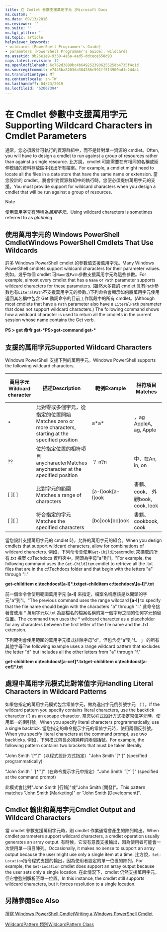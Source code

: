 ```yaml
---
title: 在 Cmdlet 參數支援萬用字元 |Microsoft Docs
ms.custom: ''
ms.date: 09/13/2016
ms.reviewer: ''
ms.suite: ''
ms.tgt_pltfrm: ''
ms.topic: article
helpviewer_keywords:
- wildcards [PowerShell Programmer's Guide]
- parameters [PowerShell Programmer's Guide], wildcards
ms.assetid: 9b26e1e9-9350-4a5a-aad5-ddcece658d93
caps.latest.revision: 12
ms.openlocfilehash: 6c762d3889bc4b649252390625525db4735f4c1d
ms.sourcegitcommit: e7445ba8203da304286c591ff513900ad1c244a4
ms.translationtype: MT
ms.contentlocale: zh-TW
ms.lasthandoff: 04/23/2019
ms.locfileid: "62067394"
---
```

# <a name="supporting-wildcard-characters-in-cmdlet-parameters"></a><span data-ttu-id="a157a-102">在 Cmdlet 參數中支援萬用字元</span><span class="sxs-lookup"><span data-stu-id="a157a-102">Supporting Wildcard Characters in Cmdlet Parameters</span></span>

<span data-ttu-id="a157a-103">通常，您必須設計可執行的資源群組中，而不是針對單一資源的 cmdlet。</span><span class="sxs-lookup"><span data-stu-id="a157a-103">Often, you will have to design a cmdlet to run against a group of resources rather than against a single resource.</span></span> <span data-ttu-id="a157a-104">比方說，cmdlet 可能需要在有相同的名稱或延伸模組的資料存放區中找出所有檔案。</span><span class="sxs-lookup"><span data-stu-id="a157a-104">For example, a cmdlet might need to locate all the files in a data store that have the same name or extension.</span></span> <span data-ttu-id="a157a-105">當您設計的 cmdlet，將會針對資源群組中的執行時，您便必須提供萬用字元的支援。</span><span class="sxs-lookup"><span data-stu-id="a157a-105">You must provide support for wildcard characters when you design a cmdlet that will be run against a group of resources.</span></span>

> [!NOTE]
> <span data-ttu-id="a157a-106">使用萬用字元有時稱為*萬用字元*。</span><span class="sxs-lookup"><span data-stu-id="a157a-106">Using wildcard characters is sometimes referred to as *globbing*.</span></span>

## <a name="windows-powershell-cmdlets-that-use-wildcards"></a><span data-ttu-id="a157a-107">使用萬用字元的 Windows PowerShell Cmdlet</span><span class="sxs-lookup"><span data-stu-id="a157a-107">Windows PowerShell Cmdlets That Use Wildcards</span></span>

 <span data-ttu-id="a157a-108">許多 Windows PowerShell cmdlet 的參數值支援萬用字元。</span><span class="sxs-lookup"><span data-stu-id="a157a-108">Many Windows PowerShell cmdlets support wildcard characters for their parameter values.</span></span> <span data-ttu-id="a157a-109">例如，幾乎每個 cmdlet 可`Name`或`Path`參數支援萬用字元為這些參數。</span><span class="sxs-lookup"><span data-stu-id="a157a-109">For example, almost every cmdlet that has a `Name` or `Path` parameter supports wildcard characters for these parameters.</span></span> <span data-ttu-id="a157a-110">(雖然大多數的 cmdlet 具有`Path`參數也有`LiteralPath`不支援萬用字元的參數。)下列命令會顯示如何將萬用字元使用返回其名稱中包含 Get 動詞命令的目前工作階段中的所有 cmdlet。</span><span class="sxs-lookup"><span data-stu-id="a157a-110">(Although most cmdlets that have a `Path` parameter also have a `LiteralPath` parameter that does not support wildcard characters.) The following command shows how a wildcard character is used to return all the cmdlets in the current session whose name contains the Get verb.</span></span>

 <span data-ttu-id="a157a-111">**PS > get 命令 get-\***</span><span class="sxs-lookup"><span data-stu-id="a157a-111">**PS>get-command get-\***</span></span>

## <a name="supported-wildcard-characters"></a><span data-ttu-id="a157a-112">支援的萬用字元</span><span class="sxs-lookup"><span data-stu-id="a157a-112">Supported Wildcard Characters</span></span>

<span data-ttu-id="a157a-113">Windows PowerShell 支援下列的萬用字元。</span><span class="sxs-lookup"><span data-stu-id="a157a-113">Windows PowerShell supports the following wildcard characters.</span></span>

|<span data-ttu-id="a157a-114">萬用字元</span><span class="sxs-lookup"><span data-stu-id="a157a-114">Wildcard character</span></span>|<span data-ttu-id="a157a-115">描述</span><span class="sxs-lookup"><span data-stu-id="a157a-115">Description</span></span>|<span data-ttu-id="a157a-116">範例</span><span class="sxs-lookup"><span data-stu-id="a157a-116">Example</span></span>|<span data-ttu-id="a157a-117">相符項目</span><span class="sxs-lookup"><span data-stu-id="a157a-117">Matches</span></span>|<span data-ttu-id="a157a-118">不符合</span><span class="sxs-lookup"><span data-stu-id="a157a-118">Does not match</span></span>|
|------------------------|-----------------|-------------|-------------|--------------------|
|*|<span data-ttu-id="a157a-119">比對零或多個字元，從指定的位置開始</span><span class="sxs-lookup"><span data-stu-id="a157a-119">Matches zero or more characters, starting at the specified position</span></span>|<span data-ttu-id="a157a-120">a\*</span><span class="sxs-lookup"><span data-stu-id="a157a-120">a\*</span></span>|<span data-ttu-id="a157a-121">，ag Apple</span><span class="sxs-lookup"><span data-stu-id="a157a-121">A, ag, Apple</span></span>||
|<span data-ttu-id="a157a-122">?</span><span class="sxs-lookup"><span data-stu-id="a157a-122">?</span></span>|<span data-ttu-id="a157a-123">位於指定位置的相符項目 anycharacter</span><span class="sxs-lookup"><span data-stu-id="a157a-123">Matches anycharacter at the specified position</span></span>|<span data-ttu-id="a157a-124">？ n</span><span class="sxs-lookup"><span data-stu-id="a157a-124">?n</span></span>|<span data-ttu-id="a157a-125">中，在</span><span class="sxs-lookup"><span data-stu-id="a157a-125">An, in, on</span></span>|<span data-ttu-id="a157a-126">執行</span><span class="sxs-lookup"><span data-stu-id="a157a-126">ran</span></span>|
|<span data-ttu-id="a157a-127">[ ]</span><span class="sxs-lookup"><span data-stu-id="a157a-127">[ ]</span></span>|<span data-ttu-id="a157a-128">比對字元的範圍</span><span class="sxs-lookup"><span data-stu-id="a157a-128">Matches a range of characters</span></span>|<span data-ttu-id="a157a-129">[a-l]ook</span><span class="sxs-lookup"><span data-stu-id="a157a-129">[a-l]ook</span></span>|<span data-ttu-id="a157a-130">書籍、 cook、 外觀</span><span class="sxs-lookup"><span data-stu-id="a157a-130">book, cook, look</span></span>|<span data-ttu-id="a157a-131">花了</span><span class="sxs-lookup"><span data-stu-id="a157a-131">took</span></span>|
|<span data-ttu-id="a157a-132">[ ]</span><span class="sxs-lookup"><span data-stu-id="a157a-132">[ ]</span></span>|<span data-ttu-id="a157a-133">符合指定的字元</span><span class="sxs-lookup"><span data-stu-id="a157a-133">Matches the specified characters</span></span>|<span data-ttu-id="a157a-134">[bc]ook</span><span class="sxs-lookup"><span data-stu-id="a157a-134">[bc]ook</span></span>|<span data-ttu-id="a157a-135">書籍、 cook</span><span class="sxs-lookup"><span data-stu-id="a157a-135">book, cook</span></span>|<span data-ttu-id="a157a-136">尋找</span><span class="sxs-lookup"><span data-stu-id="a157a-136">look</span></span>|

<span data-ttu-id="a157a-137">當您設計支援萬用字元的 cmdlet 時，允許的萬用字元的組合。</span><span class="sxs-lookup"><span data-stu-id="a157a-137">When you design cmdlets that support wildcard characters, allow for combinations of wildcard characters.</span></span> <span data-ttu-id="a157a-138">例如，下列命令會使用`Get-ChildItem`cmdlet 來擷取的所有.txt 檔案 c:\Techdocs 資料夾中，開頭為字母"a"到"l。"</span><span class="sxs-lookup"><span data-stu-id="a157a-138">For example, the following command uses the `Get-ChildItem` cmdlet to retrieve all the .txt files that are in the c:\Techdocs folder and that begin with the letters "a" through "l."</span></span>

<span data-ttu-id="a157a-139">**get-childitem c:\techdocs\\[a-l]\*.txt**</span><span class="sxs-lookup"><span data-stu-id="a157a-139">**get-childitem c:\techdocs\\[a-l]\*.txt**</span></span>

<span data-ttu-id="a157a-140">前一個命令會使用範圍萬用字元 **[a-l]** 來指定，檔案名稱應該是以開頭的字元"a"到"l。"</span><span class="sxs-lookup"><span data-stu-id="a157a-140">The previous command uses the range wildcard **[a-l]** to specify that the file name should begin with the characters "a" through "l."</span></span> <span data-ttu-id="a157a-141">此命令接著會使用 \* 萬用字元以.txt 為副檔名的檔案名稱的第一個字母之間的任何字元預留位置。</span><span class="sxs-lookup"><span data-stu-id="a157a-141">The command then uses the \* wildcard character as a placeholder for any characters between the first letter of the file name and the .txt extension.</span></span>

<span data-ttu-id="a157a-142">下列範例會使用範圍的萬用字元模式排除字母"d"，但包含從"a"到"f。 」 的所有其他字母</span><span class="sxs-lookup"><span data-stu-id="a157a-142">The following example uses a range wildcard pattern that excludes the letter "d" but includes all the other letters from "a" through "f."</span></span>

<span data-ttu-id="a157a-143">**get-childitem c:\techdocs\\[a-cef]\*.txt**</span><span class="sxs-lookup"><span data-stu-id="a157a-143">**get-childitem c:\techdocs\\[a-cef]\*.txt**</span></span>

## <a name="handling-literal-characters-in-wildcard-patterns"></a><span data-ttu-id="a157a-144">處理中萬用字元模式比對常值字元</span><span class="sxs-lookup"><span data-stu-id="a157a-144">Handling Literal Characters in Wildcard Patterns</span></span>

<span data-ttu-id="a157a-145">如果您指定的萬用字元模式包含常值字元，做為逸出字元倒引號字元 （'）。</span><span class="sxs-lookup"><span data-stu-id="a157a-145">If the wildcard pattern you specify contains literal characters, use the backtick character (\`) as an escape character.</span></span> <span data-ttu-id="a157a-146">當您以程式設計方式指定常值字元時，使用單一的倒引號。</span><span class="sxs-lookup"><span data-stu-id="a157a-146">When you specify literal characters programmatically, use a single backtick.</span></span> <span data-ttu-id="a157a-147">當您指定的命令提示字元的常值字元時，使用兩個反引號。</span><span class="sxs-lookup"><span data-stu-id="a157a-147">When you specify literal characters at the command prompt, use two backticks.</span></span> <span data-ttu-id="a157a-148">例如，下列模式包含必須純粹的兩個括號。</span><span class="sxs-lookup"><span data-stu-id="a157a-148">For example, the following pattern contains two brackets that must be taken literally.</span></span>

<span data-ttu-id="a157a-149">"John Smith \`[\*']"（以程式設計方式指定）</span><span class="sxs-lookup"><span data-stu-id="a157a-149">"John Smith \`[\*\`]" (specified programmatically)</span></span>

<span data-ttu-id="a157a-150">"John Smith \` \`[\*\`']"（在命令提示字元中指定）</span><span class="sxs-lookup"><span data-stu-id="a157a-150">"John Smith \`\`[\*\`\`]"  (specified at the command prompt)</span></span>

<span data-ttu-id="a157a-151">此模式會比對"John Smith [行銷]"或"John Smith [開發]"。</span><span class="sxs-lookup"><span data-stu-id="a157a-151">This pattern matches "John Smith [Marketing]" or "John Smith [Development]".</span></span>

## <a name="cmdlet-output-and-wildcard-characters"></a><span data-ttu-id="a157a-152">Cmdlet 輸出和萬用字元</span><span class="sxs-lookup"><span data-stu-id="a157a-152">Cmdlet Output and Wildcard Characters</span></span>

<span data-ttu-id="a157a-153">當 cmdlet 參數支援萬用字元時，則 cmdlet 作業通常會產生的陣列輸出。</span><span class="sxs-lookup"><span data-stu-id="a157a-153">When cmdlet parameters support wildcard characters, a cmdlet operation usually generates an array output.</span></span> <span data-ttu-id="a157a-154">有時候，它沒有意義支援輸出，因為使用者可能會一次使用單一項目陣列。</span><span class="sxs-lookup"><span data-stu-id="a157a-154">Occasionally, it makes no sense to support an array output because the user might use only a single item at a time.</span></span> <span data-ttu-id="a157a-155">比方說，`Set-Location`指令程式支援的輸出，因為使用者設定的單一位置的陣列。</span><span class="sxs-lookup"><span data-stu-id="a157a-155">For example, the `Set-Location` cmdlet does support an array output because the user sets only a single location.</span></span> <span data-ttu-id="a157a-156">在此情況下，cmdlet 仍然支援萬用字元，但它會強制解析至單一位置。</span><span class="sxs-lookup"><span data-stu-id="a157a-156">In this instance, the cmdlet still supports wildcard characters, but it forces resolution to a single location.</span></span>

## <a name="see-also"></a><span data-ttu-id="a157a-157">另請參閱</span><span class="sxs-lookup"><span data-stu-id="a157a-157">See Also</span></span>

[<span data-ttu-id="a157a-158">撰寫 Windows PowerShell Cmdlet</span><span class="sxs-lookup"><span data-stu-id="a157a-158">Writing a Windows PowerShell Cmdlet</span></span>](./writing-a-windows-powershell-cmdlet.md)

[<span data-ttu-id="a157a-159">WildcardPattern 類別</span><span class="sxs-lookup"><span data-stu-id="a157a-159">WildcardPattern Class</span></span>](/dotnet/api/system.management.automation.wildcardpattern)
